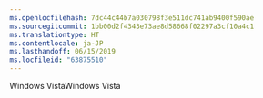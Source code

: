 ```yaml
---
ms.openlocfilehash: 7dc44c44b7a030798f3e511dc741ab9400f590ae
ms.sourcegitcommit: 1bb00d2f4343e73ae8d58668f02297a3cf10a4c1
ms.translationtype: HT
ms.contentlocale: ja-JP
ms.lasthandoff: 06/15/2019
ms.locfileid: "63875510"
---
```

<span data-ttu-id="fcb33-101">Windows Vista</span><span class="sxs-lookup"><span data-stu-id="fcb33-101">Windows Vista</span></span>